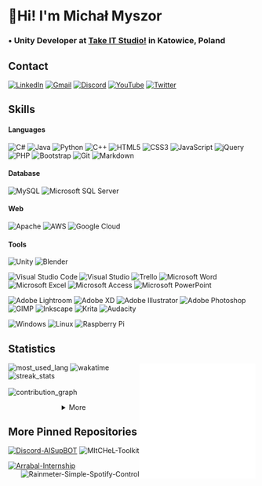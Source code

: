 <h1>👋Hi! I'm Michał Myszor</h1>

<h3>
  • Unity Developer at <a href="https://takeitstudio.com/en/">Take IT Studio!</a> in Katowice, Poland
</h3>

<h2>Contact </h2>
<p>
  <a href="https://www.linkedin.com/in/micha%c5%82-myszor-51a1451b5/"><img alt="LinkedIn" src="https://img.shields.io/badge/LinkedIn-0077B5?style=for-the-badge&logo=linkedin&logoColor=white" /></a>
  <a href="mailto:mikemyszor@gmail.com"><img alt="Gmail" src="https://img.shields.io/badge/Gmail-D14836?style=for-the-badge&logo=gmail&logoColor=white" /></a>
  <a href="https://discord.gg/M!tCHeL#8618"><img alt="Discord" src="https://img.shields.io/badge/Discord-7289DA?style=for-the-badge&logo=discord&logoColor=white" /></a>
  <a href="https://www.youtube.com/channel/UCDzVuoDMjFwrn7hnCUk8zhA"><img alt="YouTube" src="https://img.shields.io/badge/YouTube-FF0000?style=for-the-badge&logo=youtube&logoColor=white" /></a>
  <a href="https://twitter.com/michalmyszor"><img alt="Twitter" src="https://img.shields.io/badge/Twitter-1DA1F2?style=for-the-badge&logo=twitter&logoColor=white" /></a>
  <a href=""><img alt="" src="" /></a>
</p>

<h2>Skills</h2>
<h4>Languages</h4>
<p>
  <img alt="C#" src="https://img.shields.io/badge/c%23-%23239120.svg?style=for-the-badge&logo=c-sharp&logoColor=white" />
  <img alt="Java" src="https://img.shields.io/badge/java-%23ED8B00.svg?style=for-the-badge&logo=java&logoColor=white" />
  <img alt="Python" src="https://img.shields.io/badge/python-3670A0?style=for-the-badge&logo=python&logoColor=ffdd54" />
  <img alt="C++" src="https://img.shields.io/badge/c++-%2300599C.svg?style=for-the-badge&logo=c%2B%2B&logoColor=white" />
  <img alt="HTML5" src="https://img.shields.io/badge/html5-%23E34F26.svg?style=for-the-badge&logo=html5&logoColor=white" />
  <img alt="CSS3" src="https://img.shields.io/badge/css3-%231572B6.svg?style=for-the-badge&logo=css3&logoColor=white" />
  <img alt="JavaScript" src="https://img.shields.io/badge/javascript-%23323330.svg?style=for-the-badge&logo=javascript&logoColor=%23F7DF1E" />
  <img alt="jQuery" src="https://img.shields.io/badge/jquery-%230769AD.svg?style=for-the-badge&logo=jquery&logoColor=white" />
  <img alt="PHP" src="https://img.shields.io/badge/php-%23777BB4.svg?style=for-the-badge&logo=php&logoColor=white" />
  <img alt="Bootstrap" src="https://img.shields.io/badge/bootstrap-%23563D7C.svg?style=for-the-badge&logo=bootstrap&logoColor=white" />
  <img alt="Git" src="https://img.shields.io/badge/git-%23F05033.svg?style=for-the-badge&logo=git&logoColor=white" />
  <img alt="Markdown" src="https://img.shields.io/badge/markdown-%23000000.svg?style=for-the-badge&logo=markdown&logoColor=white" />
</p>

<h4>Database</h4>
<p>
  <img alt="MySQL" src="https://img.shields.io/badge/mysql-%2300f.svg?style=for-the-badge&logo=mysql&logoColor=white" />
  <img alt="Microsoft SQL Server" src="https://img.shields.io/badge/Microsoft%20SQL%20Sever-CC2927?style=for-the-badge&logo=microsoft%20sql%20server&logoColor=white" />
</p>

<h4>Web</h4>
<p>
  <img alt="Apache" src="https://img.shields.io/badge/apache-%23D42029.svg?style=for-the-badge&logo=apache&logoColor=white" />
  <img alt="AWS" src="https://img.shields.io/badge/AWS-%23FF9900.svg?style=for-the-badge&logo=amazon-aws&logoColor=white" />
  <img alt="Google Cloud" src="https://img.shields.io/badge/GoogleCloud-%234285F4.svg?style=for-the-badge&logo=google-cloud&logoColor=white" />
</p>

<h4>Tools</h4>
<p>
  <img alt="Unity" src="https://img.shields.io/badge/unity-%23000000.svg?style=for-the-badge&logo=unity&logoColor=white" />
  <img alt="Blender" src="https://img.shields.io/badge/blender-%23F5792A.svg?style=for-the-badge&logo=blender&logoColor=white" />
</p>

<p>
  <img alt="Visual Studio Code" src="https://img.shields.io/badge/VisualStudioCode-0078d7.svg?style=for-the-badge&logo=visual-studio-code&logoColor=white" />
  <img alt="Visual Studio" src="https://img.shields.io/badge/VisualStudio-5C2D91.svg?style=for-the-badge&logo=visual-studio&logoColor=white" />
  <img alt="Trello" src="https://img.shields.io/badge/Trello-%23026AA7.svg?style=for-the-badge&logo=Trello&logoColor=white" />
  <img alt="Microsoft Word" src="https://img.shields.io/badge/Microsoft_Word-2B579A?style=for-the-badge&logo=microsoft-word&logoColor=white" />
  <img alt="Microsoft Excel" src="https://img.shields.io/badge/Microsoft_Excel-217346?style=for-the-badge&logo=microsoft-excel&logoColor=white" />
  <img alt="Microsoft Access" src="https://img.shields.io/badge/Microsoft_Access-A4373A?style=for-the-badge&logo=microsoft-access&logoColor=white" />
  <img alt="Microsoft PowerPoint" src="https://img.shields.io/badge/Microsoft_PowerPoint-B7472A?style=for-the-badge&logo=microsoft-powerpoint&logoColor=white" />
</p>

<p>
  <img alt="Adobe Lightroom" src="https://img.shields.io/badge/Adobe%20Lightroom-31A8FF?style=for-the-badge&logo=Adobe%20Lightroom&logoColor=white" />
  <img alt="Adobe XD" src="https://img.shields.io/badge/Adobe%20XD-470137?style=for-the-badge&logo=Adobe%20XD&logoColor=#FF61F6" />
  <img alt="Adobe Illustrator" src="https://img.shields.io/badge/Adobe%20Illustrator-FF9A00?style=for-the-badge&logo=adobe%20illustrator&logoColor=white" />
  <img alt="Adobe Photoshop" src="https://img.shields.io/badge/Adobe%20Photoshop-31A8FF?style=for-the-badge&logo=Adobe%20Photoshop&logoColor=black" />
  <img alt="GIMP" src="https://img.shields.io/badge/Gimp-657D8B?style=for-the-badge&logo=gimp&logoColor=FFFFFF" />
  <img alt="Inkscape" src="https://img.shields.io/badge/Inkscape-e0e0e0?style=for-the-badge&logo=inkscape&logoColor=080A13" />
  <img alt="Krita" src="https://img.shields.io/badge/Krita-203759?style=for-the-badge&logo=krita&logoColor=EEF37B" />
  <img alt="Audacity" src="https://img.shields.io/badge/Audacity-0000CC?style=for-the-badge&logo=audacity&logoColor=white" />
</p>

<p>
  <img alt="Windows" src="https://img.shields.io/badge/Windows-0078D6?style=for-the-badge&logo=windows&logoColor=white" />
  <img alt="Linux" src="https://img.shields.io/badge/Linux-FCC624?style=for-the-badge&logo=linux&logoColor=black" />
  <img alt="Raspberry Pi" src="https://img.shields.io/badge/-Raspberry_Pi-C51A4A?style=for-the-badge&logo=Raspberry-Pi" />
</p>

<h2>Statistics</h2>
<img align="right" width=47% src="stats_transparent.svg" alt="stats" />

<p align="left">
  <img width=47% src="https://github-readme-stats.vercel.app/api/top-langs?username=mitchelpl&langs_count=10&show_icons=true&locale=en&layout=compact&card_width=350&bg_color=FFFFFF00&text_color=777777&hide_border=true&title_color=777777" alt="most_used_lang" />

  <img width=47% src="https://github-readme-stats.vercel.app/api/wakatime?username=MItCHeL&layout=compact&card_width=350&bg_color=FFFFFF00&text_color=777777&hide_border=true&title_color=777777&custom_title=Time%20Spent%20On%20Each%20Language%20In%20Last%207%20Days&langs_count=10" alt="wakatime" />

  <img width=47% src="http://github-readme-streak-stats.herokuapp.com?user=mitchelpl&theme=light&hide_border=true&background=FFFFFF00&stroke=777777&currStreakNum=777777&sideNums=777777&currStreakLabel=777777&dates=353535&sideLabels=777777" alt="streak_stats" />
</p>

<img align="center" src="https://activity-graph.herokuapp.com/graph?username=mitchelpl&bg_color=FFFFFF00&color=777777&line=353535&point=777777&hide_border=true&custom_title=Contribution%20Graph&area=true&area_color=353535" alt="contribution_graph" width=100% /><br/>

<details>
  <summary align="center">More</summary><br/>
  <img align="center" src="more_stats_transparent.svg" alt="more stats" width="100%" /> 
</details>

<h2 align="left">More Pinned Repositories</h2>
<p>
  <a href="https://github.com/MItCHeLPL/Discord-AISupBOT"><img src="https://github-readme-stats.vercel.app/api/pin?username=MItCHeLPL&repo=Discord-AISupBOT&border_radius=5&bg_color=FFFFFF00&text_color=777777" alt="Discord-AISupBOT" /></a>
  <a href="https://github.com/MItCHeLPL/MItCHeL-Toolkit"><img src="https://github-readme-stats.vercel.app/api/pin?username=MItCHeLPL&repo=MItCHeL-Toolkit&border_radius=5&bg_color=FFFFFF00&text_color=777777" alt="MItCHeL-Toolkit" align="right" /></a>
</p>
<p>
  <a href="https://github.com/MItCHeLPL/Arrabal-Internship"><img src="https://github-readme-stats.vercel.app/api/pin?username=MItCHeLPL&repo=Arrabal-Internship&border_radius=5&bg_color=FFFFFF00&text_color=777777" alt="Arrabal-Internship" /></a>
  <a href="https://github.com/MItCHeLPL/Rainmeter-Simple-Spotify-Control"><img src="https://github-readme-stats.vercel.app/api/pin?username=MItCHeLPL&repo=Rainmeter-Simple-Spotify-Control&border_radius=5&bg_color=FFFFFF00&text_color=777777" alt="Rainmeter-Simple-Spotify-Control" align="right"/></a>
</p>
